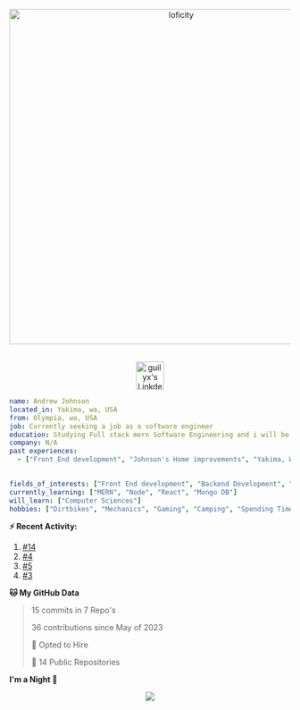 
<p align="center">
<img alt="loficity" width="600px" src="https://github.com/HyunCafe/HyunCafe/raw/main/assests/loficity.gif"</img>
</p>

<p align="center">
<br/>
<a href="https://www.linkedin.com/in/andrew-johnson-24aaa223a/">
  <img alt="guilyx's LinkdeIN" width="50px" src="https://user-images.githubusercontent.com/43545812/144035037-0f415fc7-9f96-4517-a370-ccc6e78a714b.png" />
</a>
<br>
</p>

```yaml
name: Andrew Johnson
located_in: Yakima, wa, USA
from: Olympia, wa, USA
job: Currently seeking a job as a software engineer
education: Studying Full stack mern Software Engineering and i will be purseing A BS in computer science.
company: N/A
past experiences: 
  - ["Front End development", "Johnson's Home improvements", "Yakima, Wa", "2023"]
 

fields_of_interests: ["Front End development", "Backend Development", "Full stack Engineering", "Bootstrap", "Javascript", "React", "Node", "CSS", "API"]
currently_learning: ["MERN", "Node", "React", "Mongo DB"]
will_learn: ["Computer Sciences"]
hobbies: ["Dirtbikes", "Mechanics", "Gaming", "Camping", "Spending Time with family"]
```



**:zap: Recent Activity:**

<!--START_SECTION:activity-->
1. [#14](https://github.com/Johnson2017-stack/weather-app-react.git) 
2. [#4](https://github.com/Johnson2017-stack/johnsons-home-improvement.git)
3. [#5](https://github.com/Johnson2017-stack/andrew-johnson-portfolio.git)
4. [#3](https://github.com/Johnson2017-stack/skillspire-week1-homework.git)
<!--END_SECTION:activity-->




**🐱 My GitHub Data** 
> 15 commits in 7 Repo's
 >
> 36 contributions since May of 2023
 >
> 💼 Opted to Hire
 > 
> 📜 14 Public Repositories 
 > 
**I'm a Night 🦉** 

<p align="center">
  <img src="https://capsule-render.vercel.app/api?type=waving&color=gradient&height=60&section=footer"/>
</p>
